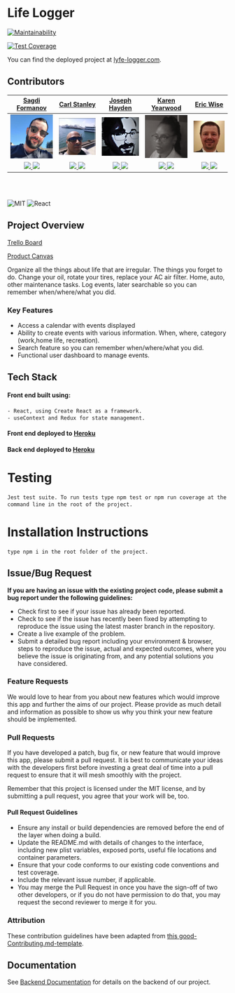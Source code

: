
# Life Logger

[![Maintainability](https://api.codeclimate.com/v1/badges/aa8fc23117fc01a592c1/maintainability)](https://codeclimate.com/github/Lambda-School-Labs/life-logger-fe/maintainability)

[![Test Coverage](https://api.codeclimate.com/v1/badges/aa8fc23117fc01a592c1/test_coverage)](https://codeclimate.com/github/Lambda-School-Labs/life-logger-fe/test_coverage)

You can find the deployed project at [lyfe-logger.com](https://www.lyfe-logger.com).

## Contributors

|                                                                         [Sagdi Formanov](https://github.com/sagdish)                                                                          |                                                                      [Carl Stanley](https://github.com/Carl-Stanley)                                                                      |                                                                              [Joseph Hayden](https://github.com/JHaydenDev)                                                                               |                                                                        [Karen Yearwood](https://github.com/kly001)                                                                         |                                                                          [Eric Wise](https://github.com/eric-wise)                                                                          |
| :-------------------------------------------------------------------------------------------------------------------------------------------------------------------------------------------: | :---------------------------------------------------------------------------------------------------------------------------------------------------------------------------------------: | :-------------------------------------------------------------------------------------------------------------------------------------------------------------------------------------------------------: | :----------------------------------------------------------------------------------------------------------------------------------------------------------------------------------------: | :-----------------------------------------------------------------------------------------------------------------------------------------------------------------------------------------: |
|                                                     [<img src="./contributors/sagdi.png" width = "200" />](https://github.com/prietop97)                                                      |                                                    [<img src="./contributors/carl.png" width = "200" />](https://github.com/Chards79)                                                     |                                                        [<img src="./contributors/joseph.png" width = "200" />](https://github.com/JessicaGCooper)                                                         |                                                     [<img src="./contributors/karen.png" width = "200" />](https://github.com/HoopCha)                                                     |                                                   [<img src="./contributors/eric.png" width = "200" />](https://github.com/dave-vazquez)                                                    |
| [<img src="https://github.com/favicon.ico" width="15"> ](https://github.com/)   [ <img src="https://static.licdn.com/sc/h/al2o9zrvru7aqj8e1x2rzsrca" width="15"> ](https://www.linkedin.com/) | [<img src="https://github.com/favicon.ico" width="15"> ](https://github.com) [ <img src="https://static.licdn.com/sc/h/al2o9zrvru7aqj8e1x2rzsrca" width="15"> ](https://www.linkedin.com) | [<img src="https://github.com/favicon.ico" width="15"> ](https://github.com/JessicaGCooper)  [ <img src="https://static.licdn.com/sc/h/al2o9zrvru7aqj8e1x2rzsrca" width="15"> ](https://www.linkedin.com) | [<img src="https://github.com/favicon.ico" width="15"> ](https://github.com)  [ <img src="https://static.licdn.com/sc/h/al2o9zrvru7aqj8e1x2rzsrca" width="15"> ](https://www.linkedin.com) | [<img src="https://github.com/favicon.ico" width="15"> ](https://github.com)   [ <img src="https://static.licdn.com/sc/h/al2o9zrvru7aqj8e1x2rzsrca" width="15"> ](https://www.linkedin.com) |  |

<br>
<br>

![MIT](https://img.shields.io/packagist/l/doctrine/orm.svg)
![React](https://img.shields.io/badge/react-v16.7.0--alpha.2-blue.svg)


## Project Overview

[Trello Board](https://trello.com/b/kfJ5JVr9/labspt7-life-logger)

[Product Canvas](https://www.notion.so/Life-Logger-7281115559ed4d9282db7fcde90238c0)

Organize all the things about life that are irregular. The things you forget to do. 
Change your oil, rotate your tires, replace your AC air filter. Home, auto, other maintenance tasks. 
Log events, later searchable so you can remember when/where/what you did.


### Key Features

- Access a calendar with events displayed
- Ability to create events with various information. When, where, category (work,home life, recreation).
- Search feature so you can remember when/where/what you did.
- Functional user dashboard to manage events.

## Tech Stack

#### Front end built using:

	- React, using Create React as a framework.
	- useContext and Redux for state management.

#### Front end deployed to [Heroku](https://github.com/Lambda-School-Labs/life-logger-fe)

#### Back end deployed to [Heroku](https://github.com/Lambda-School-Labs/life-logger-be)

# Testing

	Jest test suite. To run tests type npm test or npm run coverage at the command line in the root of the project. 

# Installation Instructions

	type npm i in the root folder of the project. 


## Issue/Bug Request
   
 **If you are having an issue with the existing project code, please submit a bug report under the following guidelines:**
 - Check first to see if your issue has already been reported.
 - Check to see if the issue has recently been fixed by attempting to reproduce the issue using the latest master branch in the repository.
 - Create a live example of the problem.
 - Submit a detailed bug report including your environment & browser, steps to reproduce the issue, actual and expected outcomes,  where you believe the issue is originating from, and any potential solutions you have considered.

### Feature Requests

We would love to hear from you about new features which would improve this app and further the aims of our project. Please provide as much detail and information as possible to show us why you think your new feature should be implemented.

### Pull Requests

If you have developed a patch, bug fix, or new feature that would improve this app, please submit a pull request. It is best to communicate your ideas with the developers first before investing a great deal of time into a pull request to ensure that it will mesh smoothly with the project.

Remember that this project is licensed under the MIT license, and by submitting a pull request, you agree that your work will be, too.

#### Pull Request Guidelines

- Ensure any install or build dependencies are removed before the end of the layer when doing a build.
- Update the README.md with details of changes to the interface, including new plist variables, exposed ports, useful file locations and container parameters.
- Ensure that your code conforms to our existing code conventions and test coverage.
- Include the relevant issue number, if applicable.
- You may merge the Pull Request in once you have the sign-off of two other developers, or if you do not have permission to do that, you may request the second reviewer to merge it for you.

### Attribution

These contribution guidelines have been adapted from [this good-Contributing.md-template](https://gist.github.com/PurpleBooth/b24679402957c63ec426).

## Documentation

See [Backend Documentation](https://github.com/Lambda-School-Labs/life-logger-be/blob/master/README.md) for details on the backend of our project.